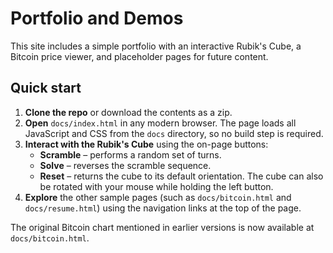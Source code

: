 # Portfolio and Demos

This site includes a simple portfolio with an interactive Rubik's Cube, a Bitcoin
price viewer, and placeholder pages for future content.

## Quick start

1. **Clone the repo** or download the contents as a zip.
2. **Open** `docs/index.html` in any modern browser. The page loads all
   JavaScript and CSS from the `docs` directory, so no build step is required.
3. **Interact with the Rubik's Cube** using the on-page buttons:
   - **Scramble** – performs a random set of turns.
   - **Solve** – reverses the scramble sequence.
   - **Reset** – returns the cube to its default orientation.
   The cube can also be rotated with your mouse while holding the left button.
4. **Explore** the other sample pages (such as `docs/bitcoin.html` and
   `docs/resume.html`) using the navigation links at the top of the page.

The original Bitcoin chart mentioned in earlier versions is now available at
`docs/bitcoin.html`.
